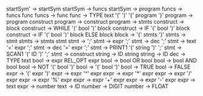 startSym' -> startSym
startSym -> funcs
startSym -> program
funcs -> funcs func
funcs -> func
func -> TYPE text '(' ')' '{' program '}'
program -> program construct
program -> construct
program -> stmts
construct -> block
construct -> WHILE '(' bool ')' block
construct -> IF '(' bool ')' block
construct -> IF '(' bool ')' block ELSE block 
block -> '{' stmts '}'
stmts -> stmt
stmts -> stmts stmt
stmt -> ';'
stmt -> expr ';'
stmt -> dec ';'
stmt -> text '=' expr ';'
stmt -> dec '=' expr ';'
stmt -> PRINT1 '(' string ')' ';'
stmt -> SCAN1 '(' ID ')' ';'
stmt -> construct
string -> ID string
string -> ID
dec -> TYPE text
bool -> expr REL_OPT expr
bool -> bool OR bool
bool -> bool AND bool
bool -> NOT '(' bool ')'
bool -> '(' bool ')'
bool -> TRUE
bool -> FALSE
expr -> '(' expr ')'
expr -> expr '^' expr
expr -> expr '*' expr
expr -> expr '/' expr
expr -> expr '%' expr
expr -> expr '+' expr
expr -> expr '-' expr
expr -> text
expr -> number
text -> ID
number -> DIGIT
number -> FLOAT